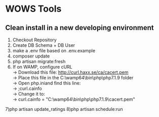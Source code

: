 # WOWS Tools

## Clean install in a new developing environment
1) Checkout Repository
2) Create DB Schema + DB User
3) make a .env file based on .env.example
4) composer update 
5) php artisan migrate:fresh
6) If on WAMP, configure cURL <br />
-> Download this file: http://curl.haxx.se/ca/cacert.pem <br />
-> Place this file in the C:\wamp64\bin\php\php7.1.9 folder<br />
-> Open php.iniand find this line: <br />
-> ;curl.cainfo <br />
-> Change it to: <br />
-> curl.cainfo = "C:\wamp64\bin\php\php7.1.9\cacert.pem" <br />

7)php artisan update_ratings
8)php artisan schedule:run